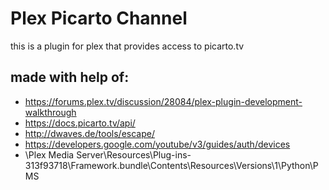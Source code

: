 Plex Picarto Channel
=====================

this is a plugin for plex that provides access to picarto.tv

made with help of:
------------------
 - https://forums.plex.tv/discussion/28084/plex-plugin-development-walkthrough
 - https://docs.picarto.tv/api/
 - http://dwaves.de/tools/escape/
 - https://developers.google.com/youtube/v3/guides/auth/devices
 - <PlexInstallDir>\Plex Media Server\Resources\Plug-ins-313f93718\Framework.bundle\Contents\Resources\Versions\1\Python\PMS
